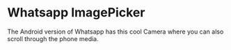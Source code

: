 # Whatsapp ImagePicker  
The Android version of Whatsapp has this cool Camera where you can also scroll through the phone media.  
